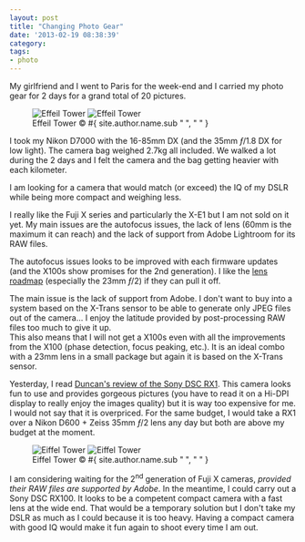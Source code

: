 ```yaml
---
layout: post
title: "Changing Photo Gear"
date: '2013-02-19 08:38:39'
category: 
tags:
- photo
---
```


My girlfriend and I went to Paris for the week-end and I carried my photo gear for 2 days for a grand total of 20 pictures.

<figure class="portrait">
<picture>
  <!--[if IE 9]><video style="display: none;"><![endif]-->
  <source srcset="#{ site.img_base_url }images/2013-02-16-Week-end-Paris-23-900w.jpg, #{ site.img_base_url }images/2013-02-16-Week-end-Paris-23.jpg 2x" media="(min-width: 768px)">
  <source srcset="#{ site.img_base_url }images/2013-02-16-Week-end-Paris-23-480w.jpg, #{ site.img_base_url }images/2013-02-16-Week-end-Paris-23-960w.jpg 2x"> 
  <!--[if IE 9]></video><![endif]--> 
  <img srcset="#{ site.img_base_url }images/2013-02-16-Week-end-Paris-23-480w.jpg, #{ site.img_base_url }images/2013-02-16-Week-end-Paris-23-960w.jpg 2x" alt="Effeil Tower">
</picture>
<noscript>
  <img src="#{ site.img_base_url }images/2013-02-16-Week-end-Paris-23-480w.jpg" alt="Effeil Tower">
</noscript>
<figcaption>Effeil Tower
  <span class="copyright">&copy;&nbsp;#{ site.author.name.sub " ", "&nbsp;" }</span>
</figcaption>
</figure>


I took my Nikon D7000 with the 16-85mm DX (and the 35mm _&#402;_/1.8 DX for low light). The camera bag weighed 2.7kg all included. We walked a lot during the 2 days and I felt the camera and the bag getting heavier with each kilometer.

I am looking for a camera that would match (or exceed) the IQ of my DSLR while being more compact and weighing less.

I really like the Fuji X series and particularly the X-E1 but I am not sold on it yet. My main issues are the autofocus issues, the lack of lens (60mm is the maximum it can reach) and the lack of support from Adobe Lightroom for its RAW files. 

The autofocus issues looks to be improved with each firmware updates (and the X100s show promises for the 2nd generation). I like the [lens roadmap][roadmap] (especially the 23mm _&#402;_/2) if they can pull it off.

The main issue is the lack of support from Adobe. I don't want to buy into a system based on the X-Trans sensor to be able to generate only JPEG files out of the camera... I enjoy the latitude provided by post-processing RAW files too much to give it up.  
This also means that I will not get a X100s even with all the improvements from the X100 (phase detection, focus peaking, etc.). It is an ideal combo with a 23mm lens in a small package but again it is based on the X-Trans sensor.

Yesterday, I read [Duncan's review of the Sony DSC RX1][rx1]. This camera looks fun to use and provides gorgeous pictures (you have to read it on a Hi-DPI display to really enjoy the images quality) but it is way too expensive for me. I would not say that it is overpriced. For the same budget, I would take a RX1 over a Nikon D600 + Zeiss 35mm _&#402;_/2 lens any day but both are above my budget at the moment.

<figure>
<picture>
  <!--[if IE 9]><video style="display: none;"><![endif]-->
  <source srcset="#{ site.img_base_url }images/2013-02-16-Week-end-Paris-27-900w.jpg, #{ site.img_base_url }images/2013-02-16-Week-end-Paris-27.jpg 2x" media="(min-width: 768px)">
  <source srcset="#{ site.img_base_url }images/2013-02-16-Week-end-Paris-27-480w.jpg, #{ site.img_base_url }images/2013-02-16-Week-end-Paris-27-960w.jpg 2x"> 
  <!--[if IE 9]></video><![endif]--> 
  <img srcset="#{ site.img_base_url }images/2013-02-16-Week-end-Paris-27-480w.jpg, #{ site.img_base_url }images/2013-02-16-Week-end-Paris-27-960w.jpg 2x" alt="Eiffel Tower">
</picture>
<noscript>
  <img src="#{ site.img_base_url }images/2013-02-16-Week-end-Paris-27-480w.jpg" alt="Eiffel Tower">
</noscript>
<figcaption>Eiffel Tower
  <span class="copyright">&copy;&nbsp;#{ site.author.name.sub " ", "&nbsp;" }</span>
</figcaption>
</figure>

I am considering waiting for the 2<sup>nd</sup> generation of Fuji X cameras, _provided their RAW files are supported by Adobe_. In the meantime, I could carry out a Sony DSC RX100. It looks to be a competent compact camera with a fast lens at the wide end. That would be a temporary solution but I don't take my DSLR as much as I could because it is too heavy. Having a compact camera with good IQ would make it fun again to shoot every time I am out. 

[rx1]: http://duncandavidson.com/gear/sony/rx1/
[roadmap]: http://www.fujixseries.com/discussion/933/fujifilm-x-mount-lens-road-map-2012-2013/p1